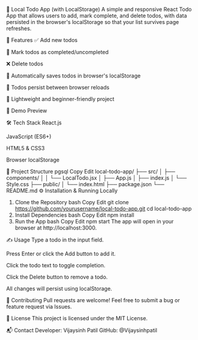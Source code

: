 📝 Local Todo App (with LocalStorage)
A simple and responsive React Todo App that allows users to add, mark complete, and delete todos, with data persisted in the browser's localStorage so that your list survives page refreshes.

🚀 Features
✅ Add new todos

📌 Mark todos as completed/uncompleted

❌ Delete todos

💾 Automatically saves todos in browser's localStorage

🔄 Todos persist between browser reloads

🎯 Lightweight and beginner-friendly project

📸 Demo Preview

🛠️ Tech Stack
React.js

JavaScript (ES6+)

HTML5 & CSS3

Browser localStorage

📁 Project Structure
pgsql
Copy
Edit
local-todo-app/
├── src/
│   ├── components/
│   │   └── LocalTodo.jsx
│   ├── App.js
│   ├── index.js
│   └── Style.css
├── public/
│   └── index.html
├── package.json
└── README.md
⚙️ Installation & Running Locally
1. Clone the Repository
bash
Copy
Edit
git clone https://github.com/yourusername/local-todo-app.git
cd local-todo-app
2. Install Dependencies
bash
Copy
Edit
npm install
3. Run the App
bash
Copy
Edit
npm start
The app will open in your browser at http://localhost:3000.

✍️ Usage
Type a todo in the input field.

Press Enter or click the Add button to add it.

Click the todo text to toggle completion.

Click the Delete button to remove a todo.

All changes will persist using localStorage.

🙌 Contributing
Pull requests are welcome! Feel free to submit a bug or feature request via Issues.

📄 License
This project is licensed under the MIT License.

📬 Contact
Developer: Vijaysinh Patil
GitHub: @Vijaysinhpatil


